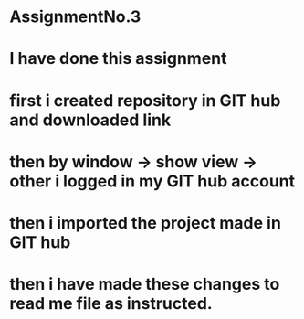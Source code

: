 # AssignmentNo.3
# I have done this assignment
# first i created repository in GIT hub and downloaded link
# then by window -> show view -> other i logged in my GIT hub account
# then i imported the project made in GIT hub
# then i have made these changes to read me file as instructed.
